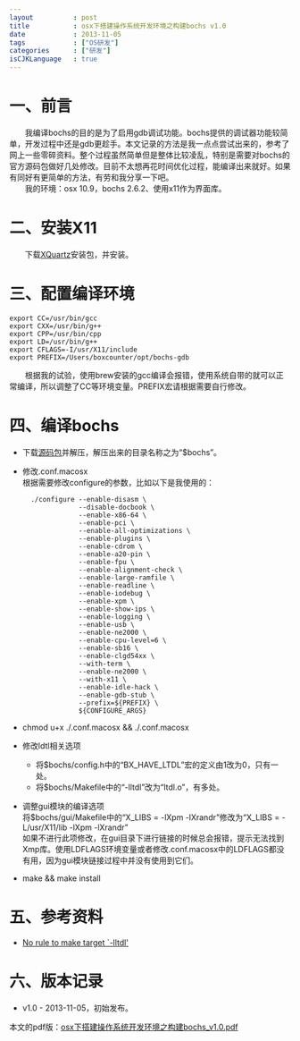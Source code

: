 ```yaml
---
layout          : post
title           : osx下搭建操作系统开发环境之构建bochs v1.0
date            : 2013-11-05
tags            : ["OS研发"]
categories      : ["研发"]
isCJKLanguage   : true
---
```


# 一、前言 #
　　我编译bochs的目的是为了启用gdb调试功能。bochs提供的调试器功能较简单，开发过程中还是gdb更趁手。本文记录的方法是我一点点尝试出来的，参考了网上一些零碎资料。整个过程虽然简单但是整体比较凌乱，特别是需要对bochs的官方源码包做好几处修改。目前不太想再花时间优化过程，能编译出来就好。如果有同好有更简单的方法，有劳和我分享一下吧。  
　　我的环境：osx 10.9，bochs 2.6.2、使用x11作为界面库。


# 二、安装X11 #
　　下载[XQuartz](http://xquartz.macosforge.org/trac)安装包，并安装。


# 三、配置编译环境 #
    export CC=/usr/bin/gcc
    export CXX=/usr/bin/g++
    export CPP=/usr/bin/cpp
    export LD=/usr/bin/g++
    export CFLAGS=-I/usr/X11/include
    export PREFIX=/Users/boxcounter/opt/bochs-gdb
　　根据我的试验，使用brew安装的gcc编译会报错，使用系统自带的就可以正常编译，所以调整了CC等环境变量。PREFIX宏请根据需要自行修改。


# 四、编译bochs #

* 下载[源码包](http://sourceforge.net/projects/bochs/files/bochs/)并解压，解压出来的目录名称之为“$bochs”。
* 修改.conf.macosx  
  根据需要修改configure的参数，比如以下是我使用的：
   
        ./configure --enable-disasm \
                    --disable-docbook \
                    --enable-x86-64 \
                    --enable-pci \
                    --enable-all-optimizations \
                    --enable-plugins \
                    --enable-cdrom \
                    --enable-a20-pin \
                    --enable-fpu \
                    --enable-alignment-check \
                    --enable-large-ramfile \
                    --enable-readline \
                    --enable-iodebug \
                    --enable-xpm \
                    --enable-show-ips \
                    --enable-logging \
                    --enable-usb \
                    --enable-ne2000 \
                    --enable-cpu-level=6 \
                    --enable-sb16 \
                    --enable-clgd54xx \
                    --with-term \
                    --enable-ne2000 \
                    --with-x11 \
                    --enable-idle-hack \
                    --enable-gdb-stub \
                    --prefix=${PREFIX} \
                    ${CONFIGURE_ARGS}
* chmod u+x ./.conf.macosx && ./.conf.macosx
* 修改ldtl相关选项
  * 将$bochs/config.h中的“BX\_HAVE\_LTDL”宏的定义由1改为0，只有一处。
  * 将$bochs/Makefile中的“-lltdl”改为“ltdl.o”，有多处。
* 调整gui模块的编译选项  
  将$bochs/gui/Makefile中的“X\_LIBS =  -lXpm -lXrandr”修改为“X\_LIBS = -L/usr/X11/lib -lXpm -lXrandr”  
  如果不进行此项修改，在gui目录下进行链接的时候总会报错，提示无法找到Xmp库。使用LDFLAGS环境变量或者修改.conf.macosx中的LDFLAGS都没有用，因为gui模块链接过程中并没有使用到它们。
* make && make install


# 五、参考资料 #
* [No rule to make target `-lltdl'](http://sourceforge.net/p/bochs/discussion/39592/thread/9c22887c)


# 六、版本记录 #
* v1.0 - 2013-11-05，初始发布。

本文的pdf版：[osx下搭建操作系统开发环境之构建bochs_v1.0.pdf](/attachments/2013-11-05/osx下搭建操作系统开发环境之构建bochs_v1.0.pdf)
